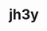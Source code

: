 ---
title: jh3y
github: https://github.com/jh3y
mode: dark
transition: 1s
score: 68.1
archetype:
- Animation
- Minimalistic
---